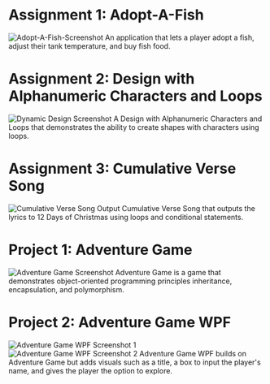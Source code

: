 # Assignment 1: Adopt-A-Fish
![Adopt-A-Fish-Screenshot](https://github.com/user-attachments/assets/2e7bdd94-dd5f-48a8-91e5-9ba9faa4e001)
An application that lets a player adopt a fish, adjust their tank temperature, and buy fish food.

# Assignment 2: Design with Alphanumeric Characters and Loops
![Dynamic Design Screenshot](https://github.com/user-attachments/assets/15312821-d303-46dd-b5a0-0b7f402fc226)
A Design with Alphanumeric Characters and Loops that demonstrates the ability to create shapes with characters using loops.

# Assignment 3: Cumulative Verse Song
![Cumulative Verse Song Output](https://github.com/user-attachments/assets/443e8ea0-3f32-48c3-82e3-1a28c7895c03)
Cumulative Verse Song that outputs the lyrics to 12 Days of Christmas using loops and conditional statements.

# Project 1: Adventure Game
![Adventure Game Screenshot](https://github.com/user-attachments/assets/3c0ac666-fad9-45ba-b4f9-f6ea6ef05863)
Adventure Game is a game that demonstrates object-oriented programming principles inheritance, encapsulation, and polymorphism.

# Project 2: Adventure Game WPF
![Adventure Game WPF Screenshot 1](https://github.com/user-attachments/assets/5e5b1074-b025-42b0-b1ff-2e643dab469e)
![Adventure Game WPF Screenshot 2](https://github.com/user-attachments/assets/6088eed7-603c-4659-8f49-75a022b3249f)
Adventure Game WPF builds on Adventure Game but adds visuals such as a title, a box to input the player's name, and gives the player the option to explore.
